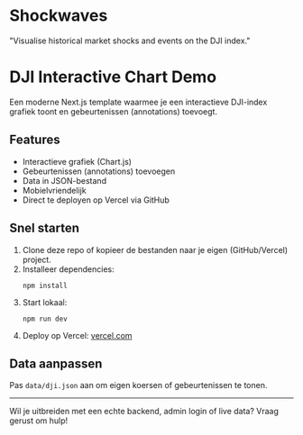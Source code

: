 # Shockwaves

"Visualise historical market shocks and events on the DJI index."

# DJI Interactive Chart Demo

Een moderne Next.js template waarmee je een interactieve DJI-index grafiek toont en gebeurtenissen (annotations) toevoegt.

## Features

- Interactieve grafiek (Chart.js)
- Gebeurtenissen (annotations) toevoegen
- Data in JSON-bestand
- Mobielvriendelijk
- Direct te deployen op Vercel via GitHub

## Snel starten

1. Clone deze repo of kopieer de bestanden naar je eigen (GitHub/Vercel) project.
2. Installeer dependencies:
   ```
   npm install
   ```
3. Start lokaal:
   ```
   npm run dev
   ```
4. Deploy op Vercel: [vercel.com](https://vercel.com)

## Data aanpassen

Pas `data/dji.json` aan om eigen koersen of gebeurtenissen te tonen.

---

Wil je uitbreiden met een echte backend, admin login of live data? Vraag gerust om hulp!
